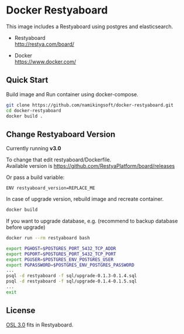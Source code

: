 Docker Restyaboard
==============================

This image includes a Restyaboard using postgres and elasticsearch.

* Restyaboard  
  http://restya.com/board/

* Docker  
  https://www.docker.com/


Quick Start
------------------------------

Build image and Run container using docker-compose.

``` bash
git clone https://github.com/namikingsoft/docker-restyaboard.git
cd docker-restyaboard
docker build .
```

Change Restyaboard Version
------------------------------

Currently running **v3.0**

To change that edit restyaboard/Dockerfile.  
Available version is https://github.com/RestyaPlatform/board/releases

Or pass a build variable:

```
ENV restyaboard_version=REPLACE_ME
```

In case of upgrade version, rebuild image and recreate container.

```sh
docker build
```

If you want to upgrade database, e.g.
(recommend to backup database before upgrade)

```sh
docker run --rm restyaboard bash

export PGHOST=$POSTGRES_PORT_5432_TCP_ADDR
export PGPORT=$POSTGRES_PORT_5432_TCP_PORT
export PGUSER=$POSTGRES_ENV_POSTGRES_USER
export PGPASSWORD=$POSTGRES_ENV_POSTGRES_PASSWORD
...
psql -d restyaboard -f sql/upgrade-0.1.3-0.1.4.sql
psql -d restyaboard -f sql/upgrade-0.1.4-0.1.5.sql
...
exit
```

License
------------------------------

[OSL 3.0](LICENSE.txt) fits in Restyaboard.
